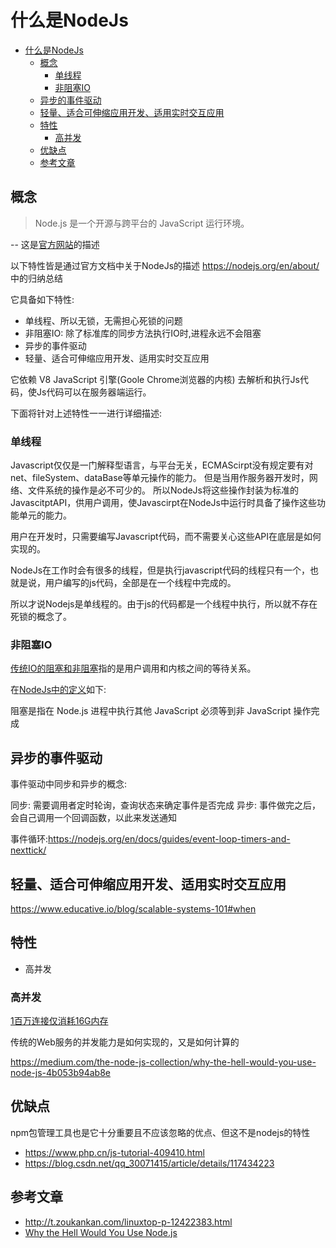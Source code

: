 # 什么是NodeJs

- [什么是NodeJs](#什么是nodejs)
  - [概念](#概念)
    - [单线程](#单线程)
    - [非阻塞IO](#非阻塞io)
  - [异步的事件驱动](#异步的事件驱动)
  - [轻量、适合可伸缩应用开发、适用实时交互应用](#轻量适合可伸缩应用开发适用实时交互应用)
  - [特性](#特性)
    - [高并发](#高并发)
  - [优缺点](#优缺点)
  - [参考文章](#参考文章)

## 概念

> Node.js 是一个开源与跨平台的 JavaScript 运行环境。

-- 这是[官方网站](https://nodejs.org/en/)的描述

以下特性皆是通过官方文档中关于NodeJs的描述 https://nodejs.org/en/about/ 中的归纳总结

它具备如下特性:

- 单线程、所以无锁，无需担心死锁的问题
- 非阻塞IO: 除了标准库的同步方法执行IO时,进程永远不会阻塞
- 异步的事件驱动
- 轻量、适合可伸缩应用开发、适用实时交互应用

它依赖 V8 JavaScript 引擎(Goole Chrome浏览器的内核) 去解析和执行Js代码，使Js代码可以在服务器端运行。

下面将针对上述特性一一进行详细描述:

### 单线程

Javascript仅仅是一门解释型语言，与平台无关，ECMAScirpt没有规定要有对net、fileSystem、dataBase等单元操作的能力。
但是当用作服务器开发时，网络、文件系统的操作是必不可少的。
所以NodeJs将这些操作封装为标准的JavascitptAPI，供用户调用，使Javascirpt在NodeJs中运行时具备了操作这些功能单元的能力。

用户在开发时，只需要编写Javascript代码，而不需要关心这些API在底层是如何实现的。

NodeJs在工作时会有很多的线程，但是执行javascript代码的线程只有一个，也就是说，用户编写的js代码，全部是在一个线程中完成的。

所以才说Nodejs是单线程的。由于js的代码都是一个线程中执行，所以就不存在死锁的概念了。

### 非阻塞IO

[传统IO的阻塞和非阻塞](https://blog.csdn.net/weixin_53153139/article/details/127349948)指的是用户调用和内核之间的等待关系。

在[NodeJs中的定义](https://nodejs.org/en/docs/guides/blocking-vs-non-blocking/)如下:

阻塞是指在 Node.js 进程中执行其他 JavaScript 必须等到非 JavaScript 操作完成

## 异步的事件驱动

事件驱动中同步和异步的概念:

同步: 需要调用者定时轮询，查询状态来确定事件是否完成
异步: 事件做完之后，会自己调用一个回调函数，以此来发送通知

事件循环:https://nodejs.org/en/docs/guides/event-loop-timers-and-nexttick/

## 轻量、适合可伸缩应用开发、适用实时交互应用

https://www.educative.io/blog/scalable-systems-101#when

## 特性

- 高并发

### 高并发

[1百万连接仅消耗16G内存](https://blog.caustik.com/2012/08/19/node-js-w1m-concurrent-connections/)

传统的Web服务的并发能力是如何实现的，又是如何计算的

https://medium.com/the-node-js-collection/why-the-hell-would-you-use-node-js-4b053b94ab8e

## 优缺点

npm包管理工具也是它十分重要且不应该忽略的优点、但这不是nodejs的特性

- https://www.php.cn/js-tutorial-409410.html
- https://blog.csdn.net/qq_30071415/article/details/117434223

## 参考文章

- http://t.zoukankan.com/linuxtop-p-12422383.html
- [Why the Hell Would You Use Node.js](https://medium.com/the-node-js-collection/why-the-hell-would-you-use-node-js-4b053b94ab8e)